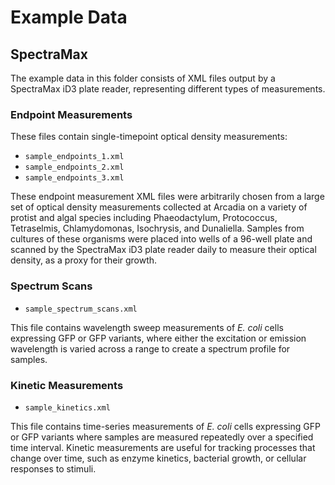 # Example Data

## SpectraMax
The example data in this folder consists of XML files output by a SpectraMax iD3 plate reader, representing different types of measurements.

### Endpoint Measurements
These files contain single-timepoint optical density measurements:
* `sample_endpoints_1.xml`
* `sample_endpoints_2.xml`
* `sample_endpoints_3.xml`

These endpoint measurement XML files were arbitrarily chosen from a large set of optical density measurements collected at Arcadia on a variety of protist and algal species including Phaeodactylum, Protococcus, Tetraselmis, Chlamydomonas, Isochrysis, and Dunaliella. Samples from cultures of these organisms were placed into wells of a 96-well plate and scanned by the SpectraMax iD3 plate reader daily to measure their optical density, as a proxy for their growth.

### Spectrum Scans
* `sample_spectrum_scans.xml`

This file contains wavelength sweep measurements of *E. coli* cells expressing GFP or GFP variants, where either the excitation or emission wavelength is varied across a range to create a spectrum profile for samples.

### Kinetic Measurements
* `sample_kinetics.xml`

This file contains time-series measurements of *E. coli* cells expressing GFP or GFP variants where samples are measured repeatedly over a specified time interval. Kinetic measurements are useful for tracking processes that change over time, such as enzyme kinetics, bacterial growth, or cellular responses to stimuli.
